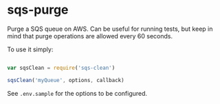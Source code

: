 # sqs-purge
Purge a SQS queue on AWS.
Can be useful for running tests, but keep in mind that purge operations
are allowed every 60 seconds.

To use it simply:

```js

var sqsClean = require('sqs-clean')

sqsClean('myQueue', options, callback)
```

See `.env.sample` for the options to be configured.
